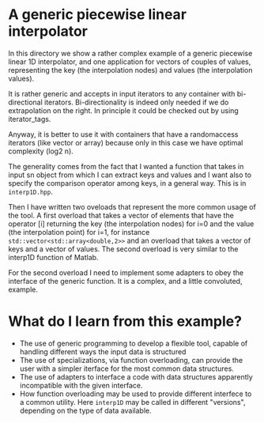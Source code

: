 # A generic piecewise linear interpolator #

In this directory we show a rather complex example of a generic piecewise linear 1D interpolator, and one application for
vectors of couples of values, representing the key (the interpolation nodes) and values (the interpolation values).

It is rather generic and accepts in input iterators to any container with bi-directional iterators. Bi-directionality
is indeed only needed if we do extrapolation on the right. In principle it could be checked out by using iterator_tags.

Anyway, it is better to use it with containers that have a randomaccess iterators (like vector or array) because only in this case we have optimal complexity (log2 n).

The generality comes from the fact that I wanted a function that takes in input sn object from which I can extract keys and values and I want also to specify the comparison operator among keys, in a general way. This is in `interp1D.hpp`.

Then I have written two oveloads that represent the more common usage of the tool.  A first overload that takes a vector of elements that have the operator [i] returning the key  (the interpolation nodes) for i=0 and the value (the interpolation point)  for i=1, for instance
`std::vector<std::array<double,2>>` and an overload that takes a vector of keys and a vector of values. The second overload is very similar to the interp1D function of Matlab.

For the second overload I need to implement some adapters to obey the interface of the generic function. It is a complex, and a little convoluted, example. 

# What do I learn from this example? #
- The use of generic programming to develop a flexible tool, capable of handling different ways the input data is structured
- The use of specializations, via function overloading, can provide the user with a simpler iterface for the most common data structures.
- The use of adapters to interface a code with data structures apparently incompatible with the given interface.
- How function overloading may be used to provide different interfece to a common utility. Here `interp1D` may be called in different "versions", depending on the type of data available. 

